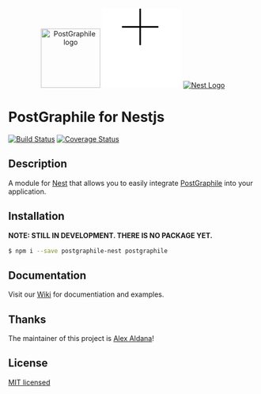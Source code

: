 <p align="center">
<a href="https://www.graphile.org/postgraphile/" target="blank"><img width="120" height="120" title="PostGraphile logo" src="https://cdn.rawgit.com/graphile/graphile.github.io/a6225f8c3052df5c276ecef28aeb0cade1aec16a/logos/postgraphile.optimized.svg" /></a>
  <img src="./assets/plus.svg" />
  <a href="http://nestjs.com/" target="blank"><img src="https://nestjs.com/img/logo_text.svg" width="320" alt="Nest Logo" /></a>
</p>

# PostGraphile for Nestjs

[![Build Status](https://travis-ci.com/alex-ald/postgraphile-nest.svg?branch=master)](https://travis-ci.com/alex-ald/postgraphile-nest)
[![Coverage Status](https://coveralls.io/repos/github/alex-ald/postgraphile-nest/badge.svg)](https://coveralls.io/github/alex-ald/postgraphile-nest)

## Description

A module for [Nest](https://github.com/nestjs/nest) that allows you to easily integrate [PostGraphile](https://www.graphile.org/postgraphile/) into your application.

## Installation

**NOTE: STILL IN DEVELOPMENT. THERE IS NO PACKAGE YET.**
```bash
$ npm i --save postgraphile-nest postgraphile
```

## Documentation

Visit our [Wiki](https://github.com/alex-ald/postgraphile-nest/wiki) for documentiation and examples.

## Thanks

The maintainer of this project is [Alex Aldana](https://alexald.com)!

## License

[MIT licensed](LICENSE)
